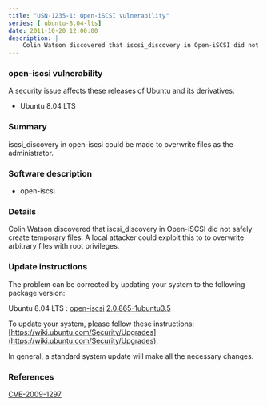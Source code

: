 ```yaml
---
title: "USN-1235-1: Open-iSCSI vulnerability"
series: [ ubuntu-8.04-lts]
date: 2011-10-20 12:00:00
description: |
    Colin Watson discovered that iscsi_discovery in Open-iSCSI did not safely create temporary files. A local attacker could exploit this to to overwrite arbitrary files with root privileges. 
--- 
```

 
### open-iscsi vulnerability

A security issue affects these releases of Ubuntu and its derivatives:

* Ubuntu 8.04 LTS

### Summary

iscsi_discovery in open-iscsi could be made to overwrite files as the administrator.

### Software description

* open-iscsi 

### Details

Colin Watson discovered that iscsi_discovery in Open-iSCSI did not safely create temporary files. A local attacker could exploit this to to overwrite arbitrary files with root privileges. 

### Update instructions

The problem can be corrected by updating your system to the following package version:

Ubuntu 8.04 LTS
 : [open-iscsi](https://launchpad.net/ubuntu/+source/open-iscsi) <span> [2.0.865-1ubuntu3.5](https://launchpad.net/ubuntu/+source/open-iscsi/2.0.865-1ubuntu3.5) </span> 

To update your system, please follow these instructions: [https://wiki.ubuntu.com/Security/Upgrades](https://wiki.ubuntu.com/Security/Upgrades).

In general, a standard system update will make all the necessary changes. 

### References

 [CVE-2009-1297](http://people.ubuntu.com/~ubuntu-security/cve/CVE-2009-1297)
 
